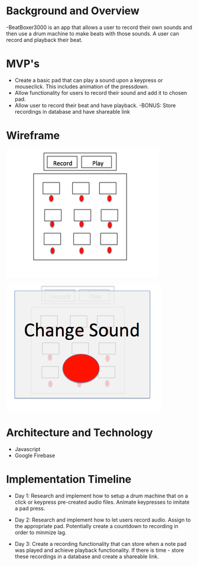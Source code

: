 # Background and Overview

-BeatBoxer3000 is an app that allows a user to record their own sounds and then use a drum machine to make beats with those sounds. A user can record and playback their beat. 

# MVP's

- Create a basic pad that can play a sound upon a keypress or mouseclick. This includes animation of the pressdown. 
- Allow functionality for users to record their sound and add it to chosen pad. 
- Allow user to record their beat and have playback. 
-BONUS: Store recordings in database and have shareable link

# Wireframe

![Wireframe](./wireframe/beatboxerwireframe.png)

![Wireframe Modal](./wireframe/beatboxermodal.png)

# Architecture and Technology 

- Javascript
- Google Firebase

# Implementation Timeline

- Day 1: Research and implement how to setup a drum machine that on a click or keypress pre-created audio files. Animate keypresses to imitate a pad press. 

- Day 2: Research and implement how to let users record audio. Assign to the appropriate pad. Potentially create a countdown to recording in order to minmize lag. 

- Day 3: Create a recording functionality that can store when a note pad was played and achieve playback functionality. If there is time - store these recordings in a database and create a shareable link. 
